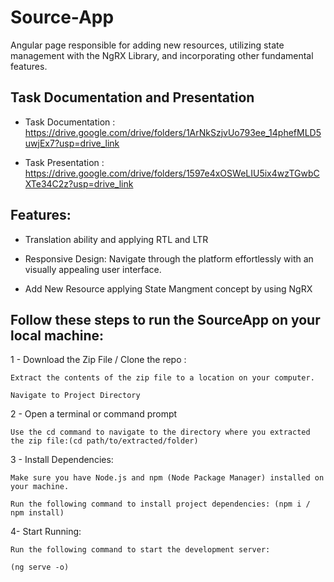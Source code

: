 # Source-App
Angular page responsible for adding new resources, utilizing state management with the NgRX Library, and incorporating other fundamental features.

## Task Documentation and Presentation
- Task Documentation : https://drive.google.com/drive/folders/1ArNkSzjvUo793ee_14phefMLD5uwjEx7?usp=drive_link
  
- Task Presentation : https://drive.google.com/drive/folders/1597e4xOSWeLIU5ix4wzTGwbCXTe34C2z?usp=drive_link

## Features: 

- Translation ability and applying RTL and LTR 

- Responsive Design: Navigate through the platform effortlessly with an visually appealing user interface.

- Add New Resource applying State Mangment concept by using NgRX



## Follow these steps to run the SourceApp on your local machine:

1 - Download the Zip File / Clone the repo :

    Extract the contents of the zip file to a location on your computer.
    
    Navigate to Project Directory
    
2 - Open a terminal or command prompt

    Use the cd command to navigate to the directory where you extracted the zip file:(cd path/to/extracted/folder)
    
3 - Install Dependencies:

    Make sure you have Node.js and npm (Node Package Manager) installed on your machine.
    
    Run the following command to install project dependencies: (npm i / npm install)
    
4- Start Running: 

    Run the following command to start the development server:
    
    (ng serve -o)
    
